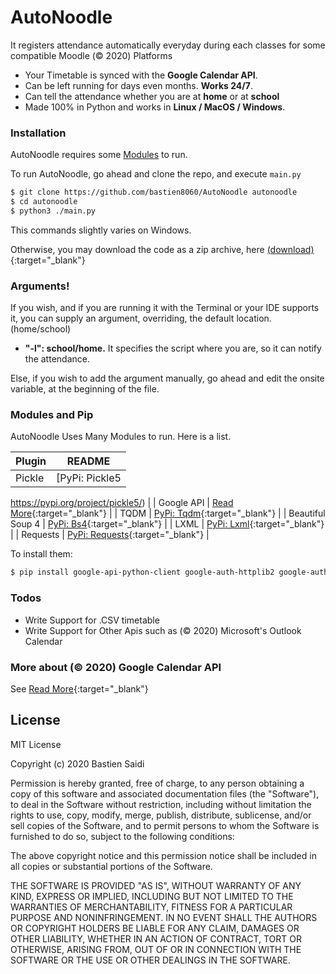 # AutoNoodle
It registers attendance automatically everyday during each classes for some compatible Moodle (© 2020) Platforms

  - Your Timetable is synced with the **Google Calendar API**.
  - Can be left running for days even months. **Works 24/7**.
  - Can tell the attendance whether you are at **home** or at **school**
  - Made 100% in Python and works in **Linux / MacOS / Windows**.
 
### Installation

AutoNoodle requires some [Modules](#modules-and-pip) to run.

To run AutoNoodle, go ahead and clone the repo, and execute `main.py`

```sh
$ git clone https://github.com/bastien8060/AutoNoodle autonoodle
$ cd autonoodle
$ python3 ./main.py
```
This commands slightly varies on Windows.

Otherwise, you may download the code as a zip archive, here [(download)](https://github.com/bastien8060/AutoNoodle/archive/main.zip){:target="_blank"}

### Arguments!
If you wish, and if you are running it with the Terminal or your IDE supports it, you can supply an argument, overriding, the default location. (home/school)
  - **"-l": school/home.** It specifies the script where you are, so it can notify the attendance.

Else, if you wish to add the argument manually, go ahead and edit the onsite variable, at the beginning of the file.

### Modules and Pip

AutoNoodle Uses Many Modules to run. Here is a list.

| Plugin | README |
| ------ | ------ |
| Pickle | [PyPi: Pickle5


https://pypi.org/project/pickle5/) |
| Google API | [Read More](https://developers.google.com/calendar/quickstart/python){:target="_blank"} |
| TQDM | [PyPi: Tqdm](https://pypi.org/project/tqdm/){:target="_blank"} |
| Beautiful Soup 4 | [PyPi: Bs4](https://pypi.org/project/bs4/){:target="_blank"} |
| LXML | [PyPi: Lxml](https://pypi.org/project/lxml/){:target="_blank"} |
| Requests | [PyPi: Requests](https://pypi.org/project/requests/){:target="_blank"} |


To install them:
```sh
$ pip install google-api-python-client google-auth-httplib2 google-auth-oauthlib tqdm lxml bs4 requests
```

### Todos
 - Write Support for .CSV timetable
 - Write Support for Other Apis such as (© 2020) Microsoft's Outlook Calendar

### More about (© 2020) Google Calendar API
See [Read More](https://developers.google.com/calendar/){:target="_blank"}

License
----

MIT License

Copyright (c) 2020 Bastien Saidi

Permission is hereby granted, free of charge, to any person obtaining a copy
of this software and associated documentation files (the "Software"), to deal
in the Software without restriction, including without limitation the rights
to use, copy, modify, merge, publish, distribute, sublicense, and/or sell
copies of the Software, and to permit persons to whom the Software is
furnished to do so, subject to the following conditions:

The above copyright notice and this permission notice shall be included in all
copies or substantial portions of the Software.

THE SOFTWARE IS PROVIDED "AS IS", WITHOUT WARRANTY OF ANY KIND, EXPRESS OR
IMPLIED, INCLUDING BUT NOT LIMITED TO THE WARRANTIES OF MERCHANTABILITY,
FITNESS FOR A PARTICULAR PURPOSE AND NONINFRINGEMENT. IN NO EVENT SHALL THE
AUTHORS OR COPYRIGHT HOLDERS BE LIABLE FOR ANY CLAIM, DAMAGES OR OTHER
LIABILITY, WHETHER IN AN ACTION OF CONTRACT, TORT OR OTHERWISE, ARISING FROM,
OUT OF OR IN CONNECTION WITH THE SOFTWARE OR THE USE OR OTHER DEALINGS IN THE
SOFTWARE.
